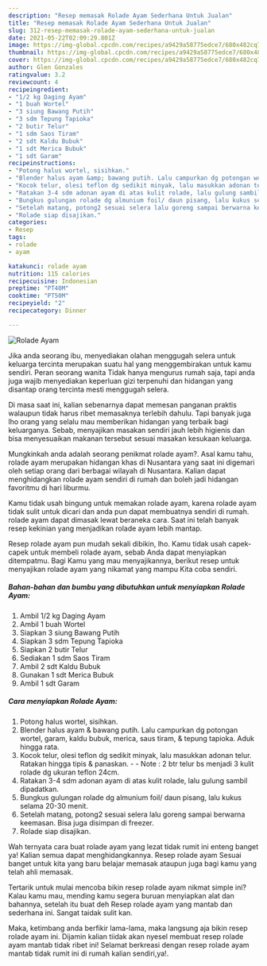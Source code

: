 ```yaml
---
description: "Resep memasak Rolade Ayam Sederhana Untuk Jualan"
title: "Resep memasak Rolade Ayam Sederhana Untuk Jualan"
slug: 312-resep-memasak-rolade-ayam-sederhana-untuk-jualan
date: 2021-05-22T02:09:29.801Z
image: https://img-global.cpcdn.com/recipes/a9429a58775edce7/680x482cq70/rolade-ayam-foto-resep-utama.jpg
thumbnail: https://img-global.cpcdn.com/recipes/a9429a58775edce7/680x482cq70/rolade-ayam-foto-resep-utama.jpg
cover: https://img-global.cpcdn.com/recipes/a9429a58775edce7/680x482cq70/rolade-ayam-foto-resep-utama.jpg
author: Glen Gonzales
ratingvalue: 3.2
reviewcount: 4
recipeingredient:
- "1/2 kg Daging Ayam"
- "1 buah Wortel"
- "3 siung Bawang Putih"
- "3 sdm Tepung Tapioka"
- "2 butir Telur"
- "1 sdm Saos Tiram"
- "2 sdt Kaldu Bubuk"
- "1 sdt Merica Bubuk"
- "1 sdt Garam"
recipeinstructions:
- "Potong halus wortel, sisihkan."
- "Blender halus ayam &amp; bawang putih. Lalu campurkan dg potongan wortel, garam, kaldu bubuk, merica, saus tiram, &amp; tepung tapioka. Aduk hingga rata."
- "Kocok telur, olesi teflon dg sedikit minyak, lalu masukkan adonan telur. Ratakan hingga tipis &amp; panaskan.  Note : 2 btr telur bs menjadi 3 kulit rolade dg ukuran teflon 24cm."
- "Ratakan 3-4 sdm adonan ayam di atas kulit rolade, lalu gulung sambil dipadatkan."
- "Bungkus gulungan rolade dg almunium foil/ daun pisang, lalu kukus selama 20-30 menit."
- "Setelah matang, potong2 sesuai selera lalu goreng sampai berwarna keemasan. Bisa juga disimpan di freezer."
- "Rolade siap disajikan."
categories:
- Resep
tags:
- rolade
- ayam

katakunci: rolade ayam 
nutrition: 115 calories
recipecuisine: Indonesian
preptime: "PT40M"
cooktime: "PT50M"
recipeyield: "2"
recipecategory: Dinner

---
```



![Rolade Ayam](https://img-global.cpcdn.com/recipes/a9429a58775edce7/680x482cq70/rolade-ayam-foto-resep-utama.jpg)

Jika anda seorang ibu, menyediakan olahan menggugah selera untuk keluarga tercinta merupakan suatu hal yang menggembirakan untuk kamu sendiri. Peran seorang  wanita Tidak hanya mengurus rumah saja, tapi anda juga wajib menyediakan keperluan gizi terpenuhi dan hidangan yang disantap orang tercinta mesti menggugah selera.

Di masa  saat ini, kalian sebenarnya dapat memesan panganan praktis walaupun tidak harus ribet memasaknya terlebih dahulu. Tapi banyak juga lho orang yang selalu mau memberikan hidangan yang terbaik bagi keluarganya. Sebab, menyajikan masakan sendiri jauh lebih higienis dan bisa menyesuaikan makanan tersebut sesuai masakan kesukaan keluarga. 



Mungkinkah anda adalah seorang penikmat rolade ayam?. Asal kamu tahu, rolade ayam merupakan hidangan khas di Nusantara yang saat ini digemari oleh setiap orang dari berbagai wilayah di Nusantara. Kalian dapat menghidangkan rolade ayam sendiri di rumah dan boleh jadi hidangan favoritmu di hari liburmu.

Kamu tidak usah bingung untuk memakan rolade ayam, karena rolade ayam tidak sulit untuk dicari dan anda pun dapat membuatnya sendiri di rumah. rolade ayam dapat dimasak lewat beraneka cara. Saat ini telah banyak resep kekinian yang menjadikan rolade ayam lebih mantap.

Resep rolade ayam pun mudah sekali dibikin, lho. Kamu tidak usah capek-capek untuk membeli rolade ayam, sebab Anda dapat menyiapkan ditempatmu. Bagi Kamu yang mau menyajikannya, berikut resep untuk menyajikan rolade ayam yang nikamat yang mampu Kita coba sendiri.

<!--inarticleads1-->

##### Bahan-bahan dan bumbu yang dibutuhkan untuk menyiapkan Rolade Ayam:

1. Ambil 1/2 kg Daging Ayam
1. Ambil 1 buah Wortel
1. Siapkan 3 siung Bawang Putih
1. Siapkan 3 sdm Tepung Tapioka
1. Siapkan 2 butir Telur
1. Sediakan 1 sdm Saos Tiram
1. Ambil 2 sdt Kaldu Bubuk
1. Gunakan 1 sdt Merica Bubuk
1. Ambil 1 sdt Garam




<!--inarticleads2-->

##### Cara menyiapkan Rolade Ayam:

1. Potong halus wortel, sisihkan.
1. Blender halus ayam &amp; bawang putih. Lalu campurkan dg potongan wortel, garam, kaldu bubuk, merica, saus tiram, &amp; tepung tapioka. Aduk hingga rata.
1. Kocok telur, olesi teflon dg sedikit minyak, lalu masukkan adonan telur. Ratakan hingga tipis &amp; panaskan. -  - Note : 2 btr telur bs menjadi 3 kulit rolade dg ukuran teflon 24cm.
1. Ratakan 3-4 sdm adonan ayam di atas kulit rolade, lalu gulung sambil dipadatkan.
1. Bungkus gulungan rolade dg almunium foil/ daun pisang, lalu kukus selama 20-30 menit.
1. Setelah matang, potong2 sesuai selera lalu goreng sampai berwarna keemasan. Bisa juga disimpan di freezer.
1. Rolade siap disajikan.




Wah ternyata cara buat rolade ayam yang lezat tidak rumit ini enteng banget ya! Kalian semua dapat menghidangkannya. Resep rolade ayam Sesuai banget untuk kita yang baru belajar memasak ataupun juga bagi kamu yang telah ahli memasak.

Tertarik untuk mulai mencoba bikin resep rolade ayam nikmat simple ini? Kalau kamu mau, mending kamu segera buruan menyiapkan alat dan bahannya, setelah itu buat deh Resep rolade ayam yang mantab dan sederhana ini. Sangat taidak sulit kan. 

Maka, ketimbang anda berfikir lama-lama, maka langsung aja bikin resep rolade ayam ini. Dijamin kalian tiidak akan nyesel membuat resep rolade ayam mantab tidak ribet ini! Selamat berkreasi dengan resep rolade ayam mantab tidak rumit ini di rumah kalian sendiri,ya!.

